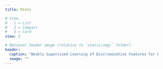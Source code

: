 ```yaml
---
title: Posts

# View.
#   1 = List
#   2 = Compact
#   3 = Card
view: 2

# Optional header image (relative to `static/img/` folder).
header:
  caption: "Weakly Supervised Learning of Discriminative Features for Fine-Grained Visual Categorization"
  image: ""
---
```


